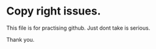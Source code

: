 # Copy right issues. 

This file is for practising github. Just dont take is serious. 

Thank you. 
